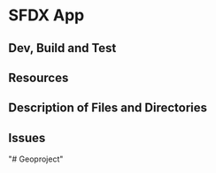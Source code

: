 # SFDX  App

## Dev, Build and Test


## Resources


## Description of Files and Directories


## Issues


"# Geoproject" 
